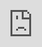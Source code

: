 ```yaml
---
title: What You Need
post_status: publish
featured_image: /_images/WhatYouNeed.jpeg
---
```


<iframe src="https://player.vimeo.com/video/847752837?badge=0&amp;autopause=0&amp;player_id=0&amp;app_id=58479" frameborder="0" allow="autoplay; fullscreen; picture-in-picture" allowfullscreen style="position:absolute;top:0;left:0;width:100%;height:100%;" title="042 What You Need: Wallet, Address, Seed"></iframe>

<div style="margin-bottom:30px;"></div>

## Transcript

So, now that you know about the steps to financial sovereignty, we can go into the details, what you need to start using Bitcoin. So, to acquire, use, and store your Bitcoin in a self-custody way, you need a Bitcoin wallet, Bitcoin addresses, and as we said before, the seed. The seed to your Bitcoin wallet. 

To understand that a little bit better, I have this comparison: A Bitcoin wallet can be compared with A public deposit box where anyone can deposit something into. A Bitcoin address is used to identify where to deposit the payment inside of the wallet. 

A Bitcoin address is basically a long line of letters and numbers. It can also be shown in the form of a QR code. And, to receive Bitcoin, you need Bitcoin addresses, which are in your Bitcoin wallet. The next thing is the so-called seed. The seed, which is the seed phrase you saw before. It's 12 or 24 English words in a certain order. 

The seed is basically all private keys with which the software can open your Bitcoin addresses in that sense. If you have the private keys to your Bitcoin, you can send them somewhere else. The Bitcoin are not inside of your app, they are not in your mobile app. For instance, the Bitcoin are stored on the Bitcoin blockchain, but the private keys to the different addresses unlock those and you can send them to somewhere else. And that is what self-custody means. Your keys, your coins. You are the only person who has access to the money on the blockchain. And it's also important, since the seed phrase is the root of all the private keys for the different Bitcoin addresses, no one else must have access to it. The person who knows the seed has ultimate control over the funds. Access to your wallet is always possible with the seed phrase. So that means when you, for instance, lose your phone or, you need a new phone, um, you always have access to the Bitcoin on the blockchain through those 12 words. And that's why it's so important that you save them, very securely and that you don't lose it. And if your phone, for instance, gets lost, you buy a new phone, you install a Bitcoin wallet, and then you import the seed phrase again into that wallet, then you have access to your funds. Again, this seed phrase is generated by the wallet app during the initial setup. Most wallets guide you through the setup and instruct you to write down the seed words on a sheet of paper. Please really only use a sheet of paper. Don't make a screenshot. Don't save it in any password manager. Don't send it in an email. If your wallet doesn't offer the seed phrase, it doesn't show it to you immediately, look for the create backup or backup feature and follow the steps. The creation of the seed works in the opposite way to the creation of a password as you commonly know it on websites or other services. It's not you who determines the password, but the wallet creates it for you. And the order of the words is really important. You must write down the words exactly in the order in which they appear. 

The great thing about that is also that, since your funds are not inside your wallet, but they are stored on the blockchain, you can move globally all around the world and take your Bitcoin funds with you wherever you go. You just need to remember the seed words in the correct order. After passing customs, for instance, and you arrive in another country, even without a mobile phone, you just get yourself a new phone, install a wallet, and import the seed, and you have access to your money again.
